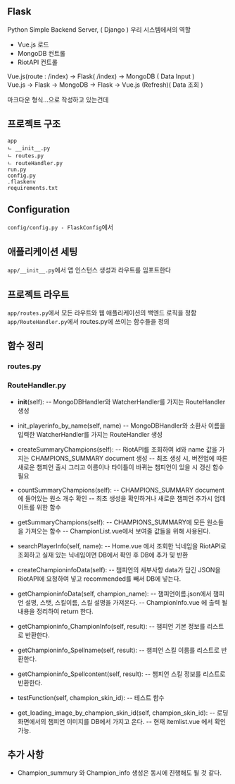 ## Flask
Python Simple Backend Server, ( Django )
우리 시스템에서의 역할 
- Vue.js 로드
- MongoDB 컨트롤
- RiotAPI 컨트롤


Vue.js(route : /index) -> Flask( /index) -> MongoDB ( Data Input )     
Vue.js -> Flask -> MongoDB -> Flask -> Vue.js (Refresh)( Data 조회 )

마크다운 형식...으로 작성하고 있는건데

## 프로젝트 구조
~~~
app 
ㄴ __init__.py
ㄴ routes.py
ㄴ routeHandler.py
run.py
config.py
.flaskenv
requirements.txt
~~~
## Configuration
`config/config.py - FlaskConfig`에서 
## 애플리케이션 세팅
`app/__init__.py`에서 앱 인스턴스 생성과 라우트를 임포트한다
## 프로젝트 라우트
`app/routes.py`에서 모든 라우트와 웹 애플리케이션의 백엔드 로직을 정함
`app/RouteHandler.py`에서 routes.py에 쓰이는 함수들을 정의

## 함수 정리

### routes.py

### RouteHandler.py
- __init__(self):
-- MongoDBHandler와 WatcherHandler를 가지는 RouteHandler 생성

- init_playerinfo_by_name(self, name)
-- MongoDBHandler와 소환사 이름을 입력한 WatcherHandler를 가지는 RouteHandler 생성
        
- createSummaryChampions(self):
-- RiotAPI를 조회하여 id와 name 값을 가지는 CHAMPIONS_SUMMARY document 생성
-- 최초 생성 시, 버전업에 따른 새로운 챔피언 출시 그리고 이름이나 타이틀이 바뀌는 챔피언이 있을 시 갱신 함수 필요

- countSummaryChampions(self): 
-- CHAMPIONS_SUMMARY document에 들어있는 원소 개수 확인
-- 최초 생성을 확인하거나 새로운 챔피언 추가시 업데이트를 위한 함수

- getSummaryChampions(self):
-- CHAMPIONS_SUMMARY에 모든 원소들을 가져오는 함수
-- ChampionList.vue에서 보여줄 값들을 위해 사용된다. 

- searchPlayerInfo(self, name):
-- Home.vue 에서 조회한 닉네임을 RiotAPI로 조회하고 실재 있는 닉네임이면 DB에서 확인 후 DB에 추가 및 반환

- createChampioninfoData(self):
-- 챔피언의 세부사항 data가 담긴 JSON을 RiotAPI에 요청하여 넣고 recommended를 빼서 DB에 넣는다.

- getChampioninfoData(self, champion_name):
-- 챔피언이름.json에서 챔피언 설명, 스탯, 스킬이름, 스킬 설명을 가져온다.
-- ChampionInfo.vue 에 출력 될 내용을 정리하여 return 한다.

- getChampioninfo_ChampionInfo(self, result):
-- 챔피언 기본 정보를 리스트로 반환한다.

- getChampioninfo_Spellname(self, result):
-- 챔피언 스킬 이름를 리스트로 반환한다.

- getChampioninfo_Spellcontent(self, result):
-- 챔피언 스킬 정보를 리스트로 반환한다.

- testFunction(self, champion_skin_id):
-- 테스트 함수

- get_loading_image_by_champion_skin_id(self, champion_skin_id):
-- 로딩 화면에서의 챔피언 이미지를 DB에서 가지고 온다.
-- 현재 itemlist.vue 에서 확인 가능.

## 추가 사항
- Champion_summury 와 Champion_info 생성은 동시에 진행해도 될 것 같다.